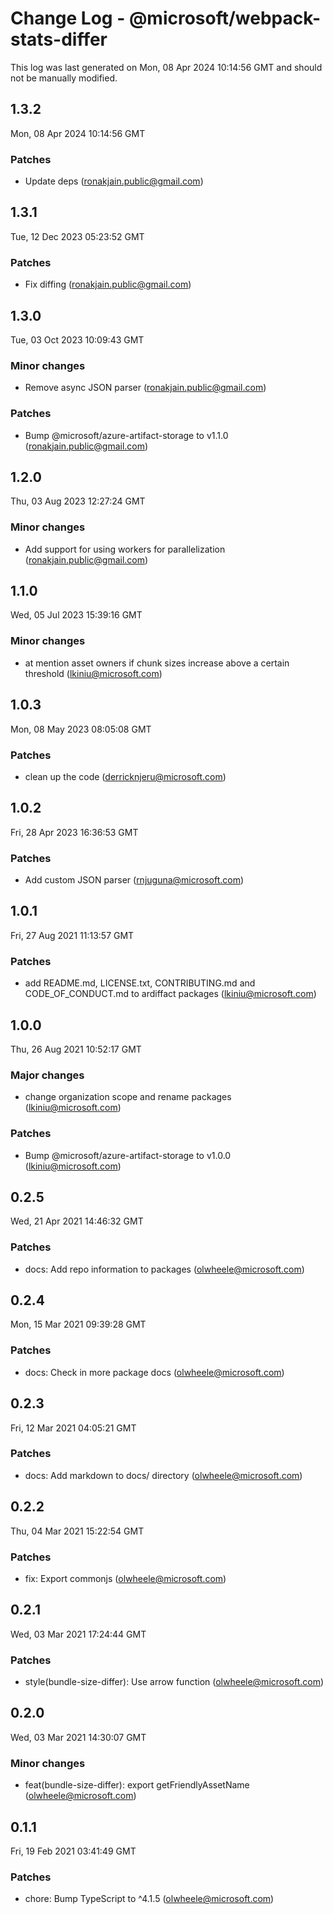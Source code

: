 # Change Log - @microsoft/webpack-stats-differ

This log was last generated on Mon, 08 Apr 2024 10:14:56 GMT and should not be manually modified.

<!-- Start content -->

## 1.3.2

Mon, 08 Apr 2024 10:14:56 GMT

### Patches

- Update deps (ronakjain.public@gmail.com)

## 1.3.1

Tue, 12 Dec 2023 05:23:52 GMT

### Patches

- Fix diffing (ronakjain.public@gmail.com)

## 1.3.0

Tue, 03 Oct 2023 10:09:43 GMT

### Minor changes

- Remove async JSON parser (ronakjain.public@gmail.com)

### Patches

- Bump @microsoft/azure-artifact-storage to v1.1.0 (ronakjain.public@gmail.com)

## 1.2.0

Thu, 03 Aug 2023 12:27:24 GMT

### Minor changes

- Add support for using workers for parallelization (ronakjain.public@gmail.com)

## 1.1.0

Wed, 05 Jul 2023 15:39:16 GMT

### Minor changes

- at mention asset owners if chunk sizes increase above a certain threshold (lkiniu@microsoft.com)

## 1.0.3

Mon, 08 May 2023 08:05:08 GMT

### Patches

- clean up the code (derricknjeru@microsoft.com)

## 1.0.2

Fri, 28 Apr 2023 16:36:53 GMT

### Patches

- Add custom JSON parser (rnjuguna@microsoft.com)

## 1.0.1

Fri, 27 Aug 2021 11:13:57 GMT

### Patches

- add README.md, LICENSE.txt, CONTRIBUTING.md and CODE_OF_CONDUCT.md to ardiffact packages (lkiniu@microsoft.com)

## 1.0.0

Thu, 26 Aug 2021 10:52:17 GMT

### Major changes

- change organization scope and rename packages (lkiniu@microsoft.com)

### Patches

- Bump @microsoft/azure-artifact-storage to v1.0.0 (lkiniu@microsoft.com)

## 0.2.5

Wed, 21 Apr 2021 14:46:32 GMT

### Patches

- docs: Add repo information to packages (olwheele@microsoft.com)

## 0.2.4

Mon, 15 Mar 2021 09:39:28 GMT

### Patches

- docs: Check in more package docs (olwheele@microsoft.com)

## 0.2.3

Fri, 12 Mar 2021 04:05:21 GMT

### Patches

- docs: Add markdown to docs/ directory (olwheele@microsoft.com)

## 0.2.2

Thu, 04 Mar 2021 15:22:54 GMT

### Patches

- fix: Export commonjs (olwheele@microsoft.com)

## 0.2.1

Wed, 03 Mar 2021 17:24:44 GMT

### Patches

- style(bundle-size-differ): Use arrow function (olwheele@microsoft.com)

## 0.2.0

Wed, 03 Mar 2021 14:30:07 GMT

### Minor changes

- feat(bundle-size-differ): export getFriendlyAssetName (olwheele@microsoft.com)

## 0.1.1

Fri, 19 Feb 2021 03:41:49 GMT

### Patches

- chore: Bump TypeScript to ^4.1.5 (olwheele@microsoft.com)
